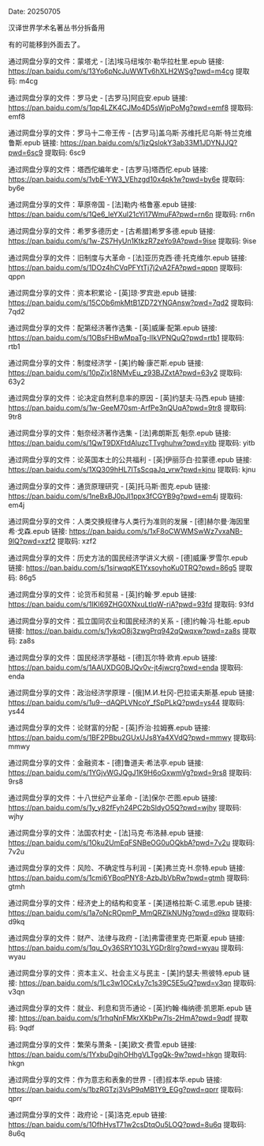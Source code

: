 Date: 20250705

汉译世界学术名著丛书分拆备用

有的可能移到外面去了。


通过网盘分享的文件：蒙塔尤 - [法]埃马纽埃尔·勒华拉杜里.epub
链接: https://pan.baidu.com/s/13Yo6pNcJuWWTv6hXLH2WSg?pwd=m4cg 提取码: m4cg

通过网盘分享的文件：罗马史 - [古罗马]阿庇安.epub
链接: https://pan.baidu.com/s/1qp4LZK4CJMo4D5sWjpPoMg?pwd=emf8 提取码: emf8

通过网盘分享的文件：罗马十二帝王传 - [古罗马]盖乌斯·苏维托尼乌斯·特兰克维鲁斯.epub
链接: https://pan.baidu.com/s/1jzQslokY3ab33M1JDYNJJQ?pwd=6sc9 提取码: 6sc9

通过网盘分享的文件：塔西佗编年史 - [古罗马]塔西佗.epub
链接: https://pan.baidu.com/s/1vbE-YW3_VEhzgd10x4pk1w?pwd=by6e 提取码: by6e

通过网盘分享的文件：草原帝国 - [法]勒内·格鲁塞.epub
链接: https://pan.baidu.com/s/1Qe6_leYXul21cYi17WmuFA?pwd=rn6n 提取码: rn6n


通过网盘分享的文件：希罗多德历史 - [古希腊]希罗多德.epub
链接: https://pan.baidu.com/s/1w-ZS7HyUn1KtkzR7zeYo9A?pwd=9ise 提取码: 9ise

通过网盘分享的文件：旧制度与大革命 - [法]亚历克西·德·托克维尔.epub
链接: https://pan.baidu.com/s/1DOz4hCVqPFYtTj7j2vA2FA?pwd=qppn 提取码: qppn

通过网盘分享的文件：资本积累论 - [英]琼·罗宾逊.epub
链接: https://pan.baidu.com/s/15COb6mkMtB1ZD72YNGAnsw?pwd=7qd2 提取码: 7qd2

通过网盘分享的文件：配第经济著作选集 - [英]威廉·配第.epub
链接: https://pan.baidu.com/s/1OBsFHBwMpaTg-lIkVPNQuQ?pwd=rtb1 提取码: rtb1

通过网盘分享的文件：制度经济学 - [美]约翰·康芒斯.epub
链接: https://pan.baidu.com/s/10pZjx18NMvEu_z93BJZxtA?pwd=63y2 提取码: 63y2

通过网盘分享的文件：论决定自然利息率的原因 - [英]约瑟夫·马西.epub
链接: https://pan.baidu.com/s/1w-GeeM70sm-ArfPe3nQUqA?pwd=9tr8 提取码: 9tr8

通过网盘分享的文件：魁奈经济著作选集 - [法]弗朗斯瓦·魁奈.epub
链接: https://pan.baidu.com/s/1QwT9DXFtdAluzcTTvghuhw?pwd=yitb 提取码: yitb

通过网盘分享的文件：论英国本土的公共福利 - [英]伊丽莎白·拉蒙德.epub
链接: https://pan.baidu.com/s/1XQ309hHL7ITsScqaJq_vrw?pwd=kjnu 提取码: kjnu

通过网盘分享的文件：通货原理研究 - [英]托马斯·图克.epub
链接: https://pan.baidu.com/s/1neBxBJ0pJl1ppx3fCGYB9g?pwd=em4j 提取码: em4j

通过网盘分享的文件：人类交换规律与人类行为准则的发展 - [德]赫尔曼·海因里希·戈森.epub
链接: https://pan.baidu.com/s/1xF8oCWWMSwWz7vxaNB-9lQ?pwd=xzf2 提取码: xzf2

通过网盘分享的文件：历史方法的国民经济学讲义大纲 - [德]威廉·罗雪尔.epub
链接: https://pan.baidu.com/s/1sirwqqKE1YxsoyhoKu0TRQ?pwd=86g5 提取码: 86g5

通过网盘分享的文件：论货币和贸易 - [英]约翰·罗.epub
链接: https://pan.baidu.com/s/1IKl69ZHG0XNxuLtIqW-riA?pwd=93fd 提取码: 93fd

通过网盘分享的文件：孤立国同农业和国民经济的关系 - [德]约翰·冯·杜能.epub
链接: https://pan.baidu.com/s/1ykqO8j3zwgPrq942qQwqxw?pwd=za8s 提取码: za8s

通过网盘分享的文件：国民经济学基础 - [德]瓦尔特·欧肯.epub
链接: https://pan.baidu.com/s/1AAUXDG0BJQv0v-jt4jwcrg?pwd=enda 提取码: enda

通过网盘分享的文件：政治经济学原理 - [俄]М.И.杜冈-巴拉诺夫斯基.epub
链接: https://pan.baidu.com/s/1u9--dAQPLVNcoY_fSpPLkQ?pwd=ys44 提取码: ys44

通过网盘分享的文件：论财富的分配 - [英]乔治·拉姆赛.epub
链接: https://pan.baidu.com/s/1BF2PBbu2GUxUJs8Ya4XVdQ?pwd=mmwy 提取码: mmwy

通过网盘分享的文件：金融资本 - [德]鲁道夫·希法亭.epub
链接: https://pan.baidu.com/s/1YGjvWGJQgJ1K9H6oGxwmVg?pwd=9rs8 提取码: 9rs8

通过网盘分享的文件：十八世纪产业革命 - [法]保尔·芒图.epub
链接: https://pan.baidu.com/s/1y_y82fFyh24PC2bSldyO5Q?pwd=wjhy 提取码: wjhy

通过网盘分享的文件：法国农村史 - [法]马克·布洛赫.epub
链接: https://pan.baidu.com/s/1Oku2UmEqFSNBeOG0uOQkbA?pwd=7v2u 提取码: 7v2u

通过网盘分享的文件：风险、不确定性与利润 - [美]弗兰克·H.奈特.epub
链接: https://pan.baidu.com/s/1cmi6YBoqPNY8-AzbJbVbRw?pwd=gtmh 提取码: gtmh

通过网盘分享的文件：经济史上的结构和变革 - [美]道格拉斯·C.诺思.epub
链接: https://pan.baidu.com/s/1a7oNcROpmP_MmQRZIkNUNg?pwd=d9kq 提取码: d9kq

通过网盘分享的文件：财产、法律与政府 - [法]弗雷德里克·巴斯夏.epub
链接: https://pan.baidu.com/s/1qu_Oy36SRY1O3LYGDr8Irg?pwd=wyau 提取码: wyau

通过网盘分享的文件：资本主义、社会主义与民主 - [美]约瑟夫·熊彼特.epub
链接: https://pan.baidu.com/s/1Lc3w1OCxLy7c1s39C5E5uQ?pwd=v3qn 提取码: v3qn

通过网盘分享的文件：就业、利息和货币通论 - [英]约翰·梅纳德·凯恩斯.epub
链接: https://pan.baidu.com/s/1rhqNnFMkrXKbPw7Is-2HmA?pwd=9qdf 提取码: 9qdf

通过网盘分享的文件：繁荣与萧条 - [美]欧文·费雪.epub
链接: https://pan.baidu.com/s/1YxbuDgjhOHhgVLTggQk-9w?pwd=hkgn 提取码: hkgn

通过网盘分享的文件：作为意志和表象的世界 - [德]叔本华.epub
链接: https://pan.baidu.com/s/1bzRGTzj3VsP9qMB1Y9_EGg?pwd=qprr 提取码: qprr


通过网盘分享的文件：政府论 - [英]洛克.epub
链接: https://pan.baidu.com/s/1OfhHysT71w2csDtqOu5LOQ?pwd=8u6q 提取码: 8u6q
